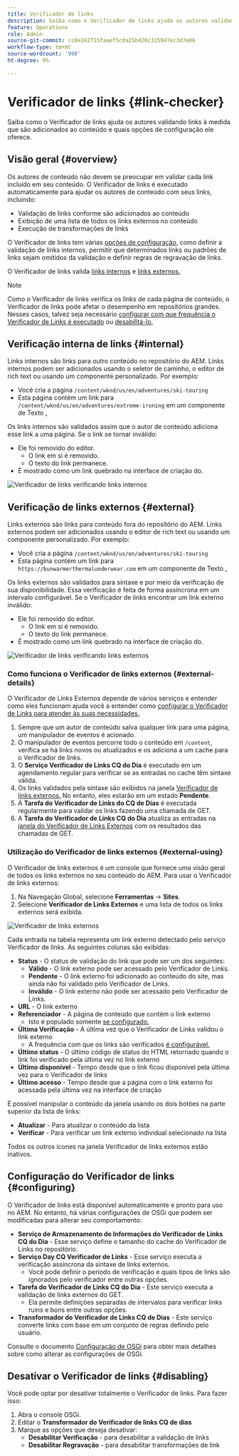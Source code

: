 ```yaml
---
title: Verificador de links
description: Saiba como o Verificador de links ajuda os autores validando links à medida que são adicionados ao conteúdo e quais opções de configuração ele oferece.
feature: Operations
role: Admin
source-git-commit: cc8e242715faaef5cda25b428c315947ec3d7e06
workflow-type: tm+mt
source-wordcount: '998'
ht-degree: 0%

---
```



# Verificador de links {#link-checker}

Saiba como o Verificador de links ajuda os autores validando links à medida que são adicionados ao conteúdo e quais opções de configuração ele oferece.

## Visão geral {#overview}

Os autores de conteúdo não devem se preocupar em validar cada link incluído em seu conteúdo. O Verificador de links é executado automaticamente para ajudar os autores de conteúdo com seus links, incluindo:

* Validação de links conforme são adicionados ao conteúdo
* Exibição de uma lista de todos os links externos no conteúdo
* Execução de transformações de links

O Verificador de links tem várias [opções de configuração](#configuring), como definir a validação de links internos, permitir que determinados links ou padrões de links sejam omitidos da validação e definir regras de regravação de links.

O Verificador de links valida [links internos](#internal) e [links externos.](#external)

>[!NOTE]
>
>Como o Verificador de links verifica os links de cada página de conteúdo, o Verificador de links pode afetar o desempenho em repositórios grandes. Nesses casos, talvez seja necessário [configurar com que frequência o Verificador de Links é executado](#configuring) ou [desabilitá-lo.](#disabling)

## Verificação interna de links {#internal}

Links internos são links para outro conteúdo no repositório do AEM. Links internos podem ser adicionados usando o seletor de caminho, o editor de rich text ou usando um componente personalizado. Por exemplo:

* Você cria a página `/content/wknd/us/en/adventures/ski-touring`
* Esta página contém um link para `/content/wknd/us/en/adventures/extreme-ironing` em um componente de Texto [.](https://experienceleague.adobe.com/pt-br/docs/experience-manager-core-components/using/wcm-components/text)

Os links internos são validados assim que o autor de conteúdo adiciona esse link a uma página. Se o link se tornar inválido:

* Ele foi removido do editor.
   * O link em si é removido.
   * O texto do link permanece.
* É mostrado como um link quebrado na interface de criação do.

![Verificador de links verificando links internos](assets/link-checker-internal.png)

## Verificação de links externos {#external}

Links externos são links para conteúdo fora do repositório do AEM. Links externos podem ser adicionados usando o editor de rich text ou usando um componente personalizado. Por exemplo:

* Você cria a página `/content/wknd/us/en/adventures/ski-touring`
* Esta página contém um link para `https://bunwarmerthermalunderwear.com` em um componente de Texto [.](https://experienceleague.adobe.com/pt-br/docs/experience-manager-core-components/using/wcm-components/text)

Os links externos são validados para sintaxe e por meio da verificação de sua disponibilidade. Essa verificação é feita de forma assíncrona em um intervalo configurável. Se o Verificador de links encontrar um link externo inválido:

* Ele foi removido do editor.
   * O link em si é removido.
   * O texto do link permanece.
* É mostrado como um link quebrado na interface de criação do.

![Verificador de links verificando links externos](assets/link-checker-external.png)

### Como funciona o Verificador de links externos {#external-details}

O Verificador de Links Externos depende de vários serviços e entender como eles funcionam ajuda você a entender como [configurar o Verificador de Links para atender às suas necessidades.](#configuring)

1. Sempre que um autor de conteúdo salva qualquer link para uma página, um manipulador de eventos é acionado.
1. O manipulador de eventos percorre todo o conteúdo em `/content`, verifica se há links novos ou atualizados e os adiciona a um cache para o Verificador de links.
1. O **Serviço Verificador de Links CQ do Dia** é executado em um agendamento regular para verificar se as entradas no cache têm sintaxe válida.
1. Os links validados pela sintaxe são exibidos na janela [Verificador de links externos.](#external-using) No entanto, eles estarão em um estado **Pendente**.
1. A **Tarefa do Verificador de Links do CQ de Dias** é executada regularmente para validar os links fazendo uma chamada de GET.
1. A **Tarefa do Verificador de Links CQ do Dia** atualiza as entradas na [janela do Verificador de Links Externos](#external-using) com os resultados das chamadas de GET.

### Utilização do Verificador de links externos {#external-using}

O Verificador de links externos é um console que fornece uma visão geral de todos os links externos no seu conteúdo do AEM. Para usar o Verificador de links externos:

1. Na Navegação Global, selecione **Ferramentas** -> **Sites**.
1. Selecione **Verificador de Links Externos** e uma lista de todos os links externos será exibida.

![Verificador de links externos](assets/external-link-checker.png)

Cada entrada na tabela representa um link externo detectado pelo serviço Verificador de links. As seguintes colunas são exibidas:

* **Status** - O status de validação do link que pode ser um dos seguintes:
   * **Válido** - O link externo pode ser acessado pelo Verificador de Links.
   * **Pendente** - O link externo foi adicionado ao conteúdo do site, mas ainda não foi validado pelo Verificador de Links.
   * **Inválido** - O link externo não pode ser acessado pelo Verificador de Links.
* **URL** - O link externo
* **Referenciador** - A página de conteúdo que contém o link externo
   * Isto é populado somente [se configurado.](#configuring)
* **Última Verificação** - A última vez que o Verificador de Links validou o link externo
   * A frequência com que os links são verificados [é configurável.](#configuring)
* **Último status** - O último código de status do HTML retornado quando o link foi verificado pela última vez no link externo
* **Último disponível** - Tempo desde que o link ficou disponível pela última vez para o Verificador de links
* **Último acesso** - Tempo desde que a página com o link externo foi acessada pela última vez na interface de criação

É possível manipular o conteúdo da janela usando os dois botões na parte superior da lista de links:

* **Atualizar** - Para atualizar o conteúdo da lista
* **Verificar** - Para verificar um link externo individual selecionado na lista

Todos os outros ícones na janela Verificador de links externos estão inativos.

## Configuração do Verificador de links {#configuring}

O Verificador de links está disponível automaticamente e pronto para uso no AEM. No entanto, há várias configurações de OSGi que podem ser modificadas para alterar seu comportamento:

* **Serviço de Armazenamento de Informações do Verificador de Links CQ do Dia** - Esse serviço define o tamanho do cache do Verificador de Links no repositório.
* **Serviço Day CQ Verificador de Links** - Esse serviço executa a verificação assíncrona da sintaxe de links externos.
   * Você pode definir o período de verificação e quais tipos de links são ignorados pelo verificador entre outras opções.
* **Tarefa do Verificador de Links CQ do Dia** - Este serviço executa a validação de links externos do GET.
   * Ela permite definições separadas de intervalos para verificar links ruins e bons entre outras opções.
* **Transformador do Verificador de Links CQ de Dias** - Este serviço converte links com base em um conjunto de regras definido pelo usuário.

Consulte o documento [Configuração de OSGi](/help/implementing/deploying/configuring-osgi.md) para obter mais detalhes sobre como alterar as configurações de OSGi.

## Desativar o Verificador de links {#disabling}

Você pode optar por desativar totalmente o Verificador de links. Para fazer isso:

1. Abra o console OSGi.
1. Editar o **Transformador do Verificador de links CQ de dias**
1. Marque as opções que deseja desativar:
   * **Desabilitar Verificação** - para desabilitar a validação de links
   * **Desabilitar Regravação** - para desabilitar transformações de link
